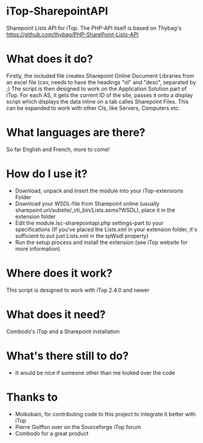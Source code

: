 # iTop-SharepointAPI
Sharepoint Lists API for iTop. The PHP-API itself is based on Thybag's https://github.com/thybag/PHP-SharePoint-Lists-API

# What does it do?
Firstly, the included file creates Sharepoint Online Document Libraries from an excel file (csv, needs to have the headings "id" and "desc", separated by ;)
The script is then designed to work on the Application Solution part of iTop. For each AS, it gets the current ID of the site, passes it onto a display script which displays the data inline on a tab calles Sharepoint Files. 
This can be expanded to work with other CIs, like Servers, Computers etc.

# What languages are there?
So far English and French, more to come!

# How do I use it?
- Download, unpack and insert the module into your iTop-extensions Folder
- Download your WSDL-file from Sharepoint online (usually sharepoint.url/subsite/_vti_bin/Lists.asmx?WSDL), place it in the extension folder
- Edit the module.lsc-sharepointapi.php settings-part to your specifications (If you've placed the Lists.xml in your extension folder, it's sufficient to put just Lists.xml in the spWsdl property)
- Run the setup process and install the extension (see iTop website for more information)


# Where does it work?
This script is designed to work with iTop 2.4.0 and newer

# What does it need?
Combodo's iTop and a Sharepoint installation

# What's there still to do?
- It would be nice if someone other than me looked over the code

# Thanks to
- Molkobain, for contributing code to this project to integrate it better with iTop
- Pierre Goiffon over on the Sourceforge iTop forum
- Combodo for a great product
